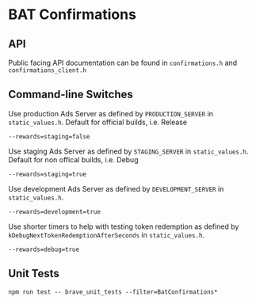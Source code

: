 # BAT Confirmations

## API

Public facing API documentation can be found in `confirmations.h` and
`confirmations_client.h`

## Command-line Switches

Use production Ads Server as defined by `PRODUCTION_SERVER` in
`static_values.h`. Default for official builds, i.e. Release

```
--rewards=staging=false
```

Use staging Ads Server as defined by `STAGING_SERVER` in `static_values.h`.
Default for non offical builds, i.e. Debug

```
--rewards=staging=true
```

Use development Ads Server as defined by `DEVELOPMENT_SERVER` in `static_values.h`.

```
--rewards=development=true
```

Use shorter timers to help with testing token redemption as defined by
`kDebugNextTokenRedemptionAfterSeconds` in `static_values.h`.

```
--rewards=debug=true
```

## Unit Tests
```
npm run test -- brave_unit_tests --filter=BatConfirmations*
```
